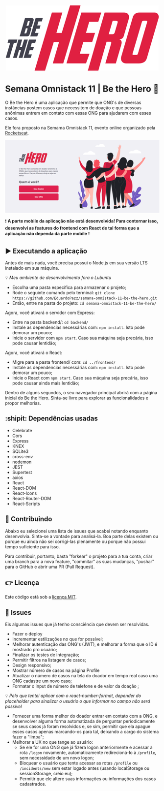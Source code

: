 <p align="center"><img src="/frontend/src/assets/logo.svg" ></img></p>

# Semana Omnistack 11 | Be the Hero :rocket:

O Be the Hero é uma aplicação que permite que ONG's de diversas instâncias postem casos que necessitem de doação e que pessoas anônimas entrem em contato com essas ONG para ajudarem com esses casos.

Ele fora proposto na Semama Omnistack 11, evento online organizado pela [Rocketseat](https://www.linkedin.com/school/rocketseat/).

<img src="image.png" >

:exclamation: **A parte mobile da aplicação não está desenvolvida! Para contornar isso, desenvolvi as features do frontend com React de tal forma que a aplicação não dependa da parte mobile** :exclamation:

## :arrow_forward: Executando a aplicação

Antes de mais nada, você precisa possui o Node.js em sua versão LTS instalado em sua máquina.

:bulb: *Meu ambiente de desenvolvimento fora o Lubuntu*

- Escolha uma pasta específica para armazenar o projeto;
- Rode o seguinte comando pelo terminal: `git clone https://github.com/EduardoPazz/semana-omnistack-11-be-the-hero.git`
- Então, entre na pasta do projeto: `cd semana-omnistack-11-be-the-hero/`

Agora, você ativará o servidor com Express:

- Entre na pasta backend/: `cd backend/`
- Instale as dependencias necessárias com: `npm install`. Isto pode demorar um pouco;
- Inicie o servidor com `npm start`. Caso sua máquina seja precária, isso pode causar lentidão;

Agora, você ativará o React:

- Migre para a pasta frontend/ com: `cd ../frontend/`
- Instale as dependencias necessárias com: `npm install`. Isto pode demorar um pouco;
- Inicie o React com `npm start`. Caso sua máquina seja precária, isso pode causar ainda mais lentidão;

Dentro de alguns segundos, o seu navegador principal abrirá com a página inicial do Be the Hero. Sinta-se livre para explorar as funcionalidades e propor melhorias.

## :shipit: Dependências usadas
- Celebrate
- Cors
- Express
- KNEX
- SQLite3
- cross-env
- nodemon
- JEST
- Supertest
- axios
- React
- React-DOM
- React-Icons
- React-Router-DOM
- React-Scripts

## :wrench: Contribuindo
Abaixo eu selecionei uma lista de issues que acabei notando enquanto desenvolvia. Sinta-se a vontade para analisá-la. Boa parte delas existem ou porque eu ainda não sei corrigí-las plenamente ou porque não possui tempo suficiente para isso.

Para contribuir, portanto, basta "forkear" o projeto para a tua conta, criar uma branch para a nova feature, "commitar" as suas mudanças, "pushar" para o GitHub e abrir uma PR (Pull Request).

## :point_right: Licença

Este código está sob a [licença MIT](/LICENSE).

## :construction: Issues
Eis algumas issues que já tenho consciência que devem ser resolvidas.
- Fazer o deploy
- Incrementar estilizações no que for possível;
- Melhorar autenticação das ONG's (JWT), e melhorar a forma que o ID é mostrado pro usuário;
- Finalizar os testes de integração;
- Permitir filtros na listagem de casos;
- Design responsivo;
- Mostrar número de casos na página Profile
- Atualizar o número de casos na tela do doador em tempo real caso uma ONG cadastre um novo caso;
- Formatar o input de número de telefone e de valor da doação ;

:bulb: *Pelo que tentei aplicar com o react-number-format, depender do placeholder para sinalizar o usuário o que informar no campo não será possível*

- Fornecer uma forma melhor do doador entrar em contato com a ONG, e desenvolver alguma forma automatizada de perguntar periodicamente se seus casos já foram resolvidos e, se sim, permitir que ela apague esses casos apenas marcando-os para tal, deixando a cargo do sistema fazer a "limpa";
- Melhorar a UX no que tange ao usuário:
    - Se ele for uma ONG que já fizera logon anteriormente e acessar a rota `/logon` novamente, automaticamente redirecioná-lo à `/profile`, sem necessidade de um novo logon;
    - Bloquear o usuário que tente acessar as rotas `/profile` ou `/incidents/new` sem estar logado antes (usando localStorage ou sessionStorage, creio eu);
    - Permitir que ele altere suas informações ou informações dos casos cadastrados.
